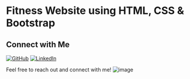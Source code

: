 # Fitness Website using HTML, CSS & Bootstrap

## Connect with Me

[![GitHub](https://img.shields.io/badge/GitHub-%2312100E.svg?style=for-the-badge&logo=github&logoColor=white)](https://github.com/Kumarswamy-palakuri)
[![LinkedIn](https://img.shields.io/badge/LinkedIn-%230077B5.svg?style=for-the-badge&logo=linkedin&logoColor=white)](https://www.linkedin.com/in/kumara-swamy-palakuri-037001208/)

Feel free to reach out and connect with me!
![image](https://user-images.githubusercontent.com/77445506/193989784-35025aa1-e8ca-4f8c-a1d1-3c9336c73f8d.png)
